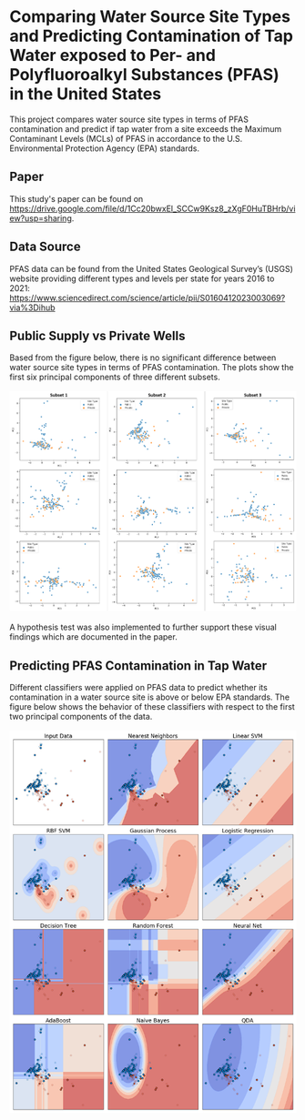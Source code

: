 # Comparing Water Source Site Types and Predicting Contamination of Tap Water exposed to Per- and Polyfluoroalkyl Substances (PFAS) in the United States
This project compares water source site types in terms of PFAS contamination and predict if tap water from a site exceeds the Maximum Contaminant Levels (MCLs) of PFAS in accordance to the U.S. Environmental Protection Agency (EPA) standards.

## Paper
This study's paper can be found on https://drive.google.com/file/d/1Cc20bwxEl_SCCw9Ksz8_zXgF0HuTBHrb/view?usp=sharing.

## Data Source
PFAS data can be found from the United States Geological Survey’s (USGS) website providing different types and levels per state for years 2016 to 2021: https://www.sciencedirect.com/science/article/pii/S0160412023003069?via%3Dihub

## Public Supply vs Private Wells
Based from the figure below, there is no significant difference between water source site types in terms of PFAS contamination. The plots show the first six principal components of three different subsets.
<br><br>
![public_private_sites](site_pca.png)
<br><br>
A hypothesis test was also implemented to further support these visual findings which are documented in the paper.

## Predicting PFAS Contamination in Tap Water
Different classifiers were applied on PFAS data to predict whether its contamination in a water source site is above or below EPA standards. The figure below shows the behavior of these classifiers with respect to the first two principal components of the data.
<br><br>
![classifiers](classifiers.png)
